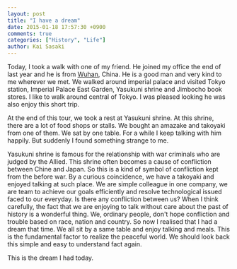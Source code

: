 ```yaml
---
layout: post
title: "I have a dream"
date: 2015-01-18 17:57:30 +0900
comments: true
categories: ["History", "Life"]
author: Kai Sasaki
---
```



Today, I took a walk with one of my friend. He joined my office the end of last year and he is from [Wuhan](http://en.wikipedia.org/wiki/Wuhan), China.
He is a good man and very kind to me wherever we met. We walked around imperial palace and visited Tokyo station, Imperial Palace East Garden, Yasukuni shrine and Jimbocho book stores.
I like to walk around central of Tokyo. I was pleased looking he was also enjoy this short trip.

<!-- more -->
At the end of this tour, we took a rest at Yasukuni shrine. At this shrine, there are a lot of food shops or stalls.
We bought an amazake and takoyaki from one of them. We sat by one table. For a while I keep talking with him happily. But suddenly
I found something strange to me.

Yasukuni shrine is famous for the relationship with war criminals who are judged by the Allied.
This shrine often becomes a cause of confliction between Chine and Japan. So this is a kind of symbol of confliction kept from
the before war. By a curious coincidence, we have a takoyaki and enjoyed talking at such place. We are simple colleague in one company,
we are team to achieve our goals efficiently and resolve technological issued faced to our everyday. Is there any confliction between us? When I think carefully, the fact
that we are enjoying to talk without care about the past of history is a wonderful thing. We, ordinary people, don't hope confliction
and trouble based on race, nation and country. So now I realised that I had a dream that time. We all sit by a same table and enjoy talking and meals.
This is the fundamental factor to realize the peaceful world. We should look back this simple and easy to understand fact again.

This is the dream I had today.
